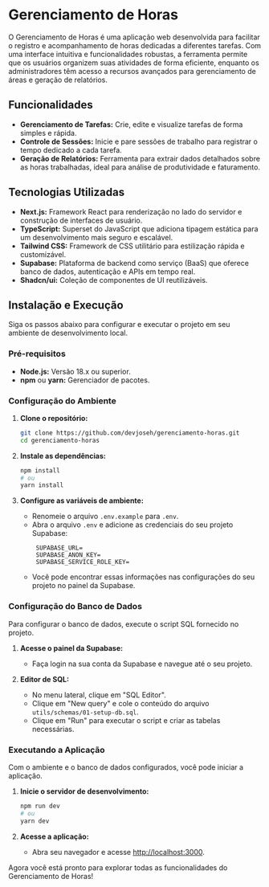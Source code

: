 # Gerenciamento de Horas

O Gerenciamento de Horas é uma aplicação web desenvolvida para facilitar o registro e acompanhamento de horas dedicadas a diferentes tarefas. Com uma interface intuitiva e funcionalidades robustas, a ferramenta permite que os usuários organizem suas atividades de forma eficiente, enquanto os administradores têm acesso a recursos avançados para gerenciamento de áreas e geração de relatórios.

## Funcionalidades

- **Gerenciamento de Tarefas:** Crie, edite e visualize tarefas de forma simples e rápida.
- **Controle de Sessões:** Inicie e pare sessões de trabalho para registrar o tempo dedicado a cada tarefa.
- **Geração de Relatórios:** Ferramenta para extrair dados detalhados sobre as horas trabalhadas, ideal para análise de produtividade e faturamento.

## Tecnologias Utilizadas

- **Next.js:** Framework React para renderização no lado do servidor e construção de interfaces de usuário.
- **TypeScript:** Superset do JavaScript que adiciona tipagem estática para um desenvolvimento mais seguro e escalável.
- **Tailwind CSS:** Framework de CSS utilitário para estilização rápida e customizável.
- **Supabase:** Plataforma de backend como serviço (BaaS) que oferece banco de dados, autenticação e APIs em tempo real.
- **Shadcn/ui:** Coleção de componentes de UI reutilizáveis.

## Instalação e Execução

Siga os passos abaixo para configurar e executar o projeto em seu ambiente de desenvolvimento local.

### Pré-requisitos

- **Node.js:** Versão 18.x ou superior.
- **npm** ou **yarn:** Gerenciador de pacotes.

### Configuração do Ambiente

1. **Clone o repositório:**
   ```bash
   git clone https://github.com/devjoseh/gerenciamento-horas.git
   cd gerenciamento-horas
   ```

2. **Instale as dependências:**
   ```bash
   npm install
   # ou
   yarn install
   ```

3. **Configure as variáveis de ambiente:**
   - Renomeie o arquivo `.env.example` para `.env`.
   - Abra o arquivo `.env` e adicione as credenciais do seu projeto Supabase:
     ```env
      SUPABASE_URL=
      SUPABASE_ANON_KEY=
      SUPABASE_SERVICE_ROLE_KEY=
     ```
   - Você pode encontrar essas informações nas configurações do seu projeto no painel da Supabase.

### Configuração do Banco de Dados

Para configurar o banco de dados, execute o script SQL fornecido no projeto.

1. **Acesse o painel da Supabase:**
   - Faça login na sua conta da Supabase e navegue até o seu projeto.

2. **Editor de SQL:**
   - No menu lateral, clique em "SQL Editor".
   - Clique em "New query" e cole o conteúdo do arquivo `utils/schemas/01-setup-db.sql`.
   - Clique em "Run" para executar o script e criar as tabelas necessárias.

### Executando a Aplicação

Com o ambiente e o banco de dados configurados, você pode iniciar a aplicação.

1. **Inicie o servidor de desenvolvimento:**
   ```bash
   npm run dev
   # ou
   yarn dev
   ```

2. **Acesse a aplicação:**
   - Abra seu navegador e acesse [http://localhost:3000](http://localhost:3000).

Agora você está pronto para explorar todas as funcionalidades do Gerenciamento de Horas!
